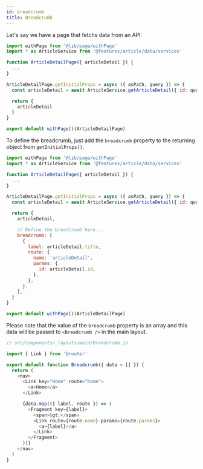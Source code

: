 ```yaml
---
id: breadcrumb
title: Breadcrumb
---
```


Let's say we have a page that fetchs data from an API:

```javascript
import withPage from '@lib/page/withPage'
import * as ArticleService from '@features/article/data/services'

function ArticleDetailPage({ articleDetail }) {
  ...
}

ArticleDetailPage.getInitialProps = async ({ asPath, query }) => {
  const articleDetail = await ArticleService.getArticleDetail({ id: query.id })

  return {
    articleDetail
  }
}

export default withPage()(ArticleDetailPage)
```

To define the breadcrumb, just add the ```breadcrumb``` property to the returning object from ```getInitialProps()```.

```javascript
import withPage from '@lib/page/withPage'
import * as ArticleService from '@features/article/data/services'

function ArticleDetailPage({ articleDetail }) {
  ...
}

ArticleDetailPage.getInitialProps = async ({ asPath, query }) => {
  const articleDetail = await ArticleService.getArticleDetail({ id: query.id })

  return {
    articleDetail,

    // Define the breadcrumb here...
    breadcrumb: [
      {
        label: articleDetail.title,
        route: {
          name: 'articleDetail',
          params: {
            id: articleDetail.id,
          },
        },
      },
    ],
  }
}

export default withPage()(ArticleDetailPage)
```

Please note that the value of the ```breadcrumb``` property is an array and this data will be passed to ```<Breadcrumb />``` in the main layout.

```javascript
// src/components/_layouts/main/Breadcrumb.js

import { Link } from '@router'

export default function Breadcrumb({ data = [] }) {
  return (
    <nav>
      <Link key="Home" route="home">
        <a>Home</a>
      </Link>

      {data.map(({ label, route }) => (
        <Fragment key={label}>
          <span>&gt;</span>
          <Link route={route.name} params={route.params}>
            <a>{label}</a>
          </Link>
        </Fragment>
      ))}
    </nav>
  )
}
```
